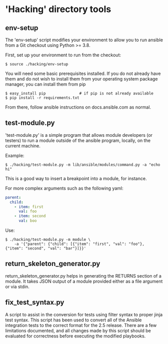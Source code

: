 'Hacking' directory tools
=========================

env-setup
---------

The 'env-setup' script modifies your environment to allow you to run
ansible from a Git checkout using Python >= 3.8. 

First, set up your environment to run from the checkout:

    $ source ./hacking/env-setup

You will need some basic prerequisites installed.  If you do not already have them
and do not wish to install them from your operating system package manager, you
can install them from pip

    $ easy_install pip               # if pip is not already available
    $ pip install -r requirements.txt

From there, follow ansible instructions on docs.ansible.com as normal.

test-module.py
--------------

'test-module.py' is a simple program that allows module developers (or testers) to run
a module outside of the ansible program, locally, on the current machine.

Example:

    $ ./hacking/test-module.py -m lib/ansible/modules/command.py -a "echo hi"

This is a good way to insert a breakpoint into a module, for instance.

For more complex arguments such as the following yaml:

```yaml
parent:
  child:
    - item: first
      val: foo
    - item: second
      val: boo
```

Use:

    $ ./hacking/test-module.py -m module \
        -a '{"parent": {"child": [{"item": "first", "val": "foo"}, {"item": "second", "val": "bar"}]}}'

return_skeleton_generator.py
----------------------------

return_skeleton_generator.py helps in generating the RETURNS section of a module. It takes
JSON output of a module provided either as a file argument or via stdin.

fix_test_syntax.py
------------------

A script to assist in the conversion for tests using filter syntax to proper jinja test syntax. This script has been used to convert all of the Ansible integration tests to the correct format for the 2.5 release. There are a few limitations documented, and all changes made by this script should be evaluated for correctness before executing the modified playbooks.
